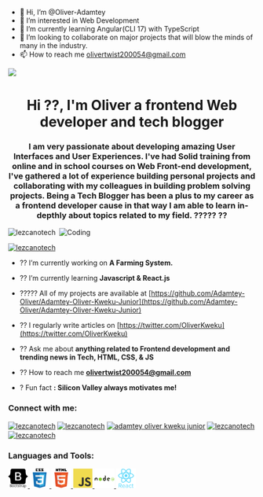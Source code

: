 - 👋 Hi, I’m @Oliver-Adamtey
- 👀 I’m interested in Web Development 
- 🌱 I’m currently learning Angular(CLI 17) with TypeScript
- 💞️ I’m looking to collaborate on major projects that will blow the minds of many in the industry.
- 📫 How to reach me olivertwist200054@gmail.com

<img src="https://th.bing.com/th/id/R.75ea38495d3a5bc0c90316b57f9bbfb5?rik=CKmgcCEhXQE1OA&riu=http%3a%2f%2fwww.pramukhdigital.com%2fwp-content%2fuploads%2f2018%2f07%2fNew-PNC-Animated-Banners.gif&ehk=fs6XGSkrODbDz9LuU2tZgUw5aQd76DxwLvAaGpktUZI%3d&risl=&pid=ImgRaw&r=0">
<h1 align="center">Hi ??, I'm Oliver a frontend Web developer and tech blogger</h1>
<h3 align="center">I am very passionate about developing amazing User Interfaces and User Experiences. I've had Solid training from online and in school courses on Web Front-end development, I've gathered a lot of experience building personal projects and collaborating with my colleagues in building problem solving projects. Being a Tech Blogger has been a plus to my career as a frontend developer cause in that way I am able to learn in-depthly about topics related to my field. ????? ??</h3>

<img align="right" alt="Coding" width="400" src="https://th.bing.com/th/id/OIP.gReLR6hZjwyBxHmfLN1AVwHaFj?pid=ImgDet&rs=1">
<p align="left"> <img src="https://komarev.com/ghpvc/?username=lezcanotech&label=Profile%20views&color=0e75b6&style=flat" alt="lezcanotech" /> </p>

<p align="left"> <a href="https://twitter.com/lezcanotech" target="blank"><img src="https://img.shields.io/twitter/follow/lezcanotech?logo=twitter&style=for-the-badge" alt="lezcanotech" /></a> </p>

- ?? I’m currently working on **A Farming System.**

- ?? I’m currently learning **Javascript & React.js**

- ????? All of my projects are available at [https://github.com/Adamtey-Oliver/Adamtey-Oliver-Kweku-Junior](https://github.com/Adamtey-Oliver/Adamtey-Oliver-Kweku-Junior)

- ?? I regularly write articles on [https://twitter.com/OliverKweku](https://twitter.com/OliverKweku)

- ?? Ask me about **anything related to Frontend development and trending news in Tech, HTML, CSS, & JS**

- ?? How to reach me **olivertwist200054@gmail.com**

- ? Fun fact **: Silicon Valley always motivates me!**

<h3 align="left">Connect with me:</h3>
<p align="left">
<a href="https://twitter.com/lezcanotech" target="blank"><img align="center" src="https://raw.githubusercontent.com/rahuldkjain/github-profile-readme-generator/master/src/images/icons/Social/twitter.svg" alt="lezcanotech" height="30" width="40" /></a>
<a href="https://linkedin.com/in/lezcanotech" target="blank"><img align="center" src="https://raw.githubusercontent.com/rahuldkjain/github-profile-readme-generator/master/src/images/icons/Social/linked-in-alt.svg" alt="lezcanotech" height="30" width="40" /></a>
<a href="https://stackoverflow.com/users/adamtey oliver kweku junior" target="blank"><img align="center" src="https://raw.githubusercontent.com/rahuldkjain/github-profile-readme-generator/master/src/images/icons/Social/stack-overflow.svg" alt="adamtey oliver kweku junior" height="30" width="40" /></a>
<a href="https://fb.com/lezcanotech" target="blank"><img align="center" src="https://raw.githubusercontent.com/rahuldkjain/github-profile-readme-generator/master/src/images/icons/Social/facebook.svg" alt="lezcanotech" height="30" width="40" /></a>
<a href="https://instagram.com/lezcanotech" target="blank"><img align="center" src="https://raw.githubusercontent.com/rahuldkjain/github-profile-readme-generator/master/src/images/icons/Social/instagram.svg" alt="lezcanotech" height="30" width="40" /></a>
</p>

<h3 align="left">Languages and Tools:</h3>
<p align="left"> <a href="https://getbootstrap.com" target="_blank" rel="noreferrer"> <img src="https://raw.githubusercontent.com/devicons/devicon/master/icons/bootstrap/bootstrap-plain-wordmark.svg" alt="bootstrap" width="40" height="40"/> </a> <a href="https://www.w3schools.com/css/" target="_blank" rel="noreferrer"> <img src="https://raw.githubusercontent.com/devicons/devicon/master/icons/css3/css3-original-wordmark.svg" alt="css3" width="40" height="40"/> </a> <a href="https://www.w3.org/html/" target="_blank" rel="noreferrer"> <img src="https://raw.githubusercontent.com/devicons/devicon/master/icons/html5/html5-original-wordmark.svg" alt="html5" width="40" height="40"/> </a> <a href="https://developer.mozilla.org/en-US/docs/Web/JavaScript" target="_blank" rel="noreferrer"> <img src="https://raw.githubusercontent.com/devicons/devicon/master/icons/javascript/javascript-original.svg" alt="javascript" width="40" height="40"/> </a> <a href="https://nodejs.org" target="_blank" rel="noreferrer"> <img src="https://raw.githubusercontent.com/devicons/devicon/master/icons/nodejs/nodejs-original-wordmark.svg" alt="nodejs" width="40" height="40"/> </a> <a href="https://reactjs.org/" target="_blank" rel="noreferrer"> <img src="https://raw.githubusercontent.com/devicons/devicon/master/icons/react/react-original-wordmark.svg" alt="react" width="40" height="40"/> </a> </p>
